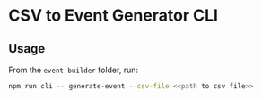 # CSV to Event Generator CLI

## Usage

From the `event-builder` folder, run:

```bash
npm run cli -- generate-event --csv-file <<path to csv file>>
```
